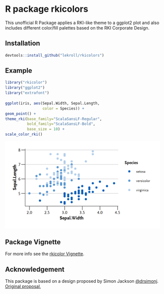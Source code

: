 # R package rkicolors
This unofficial R Package applies a RKI-like theme to a ggplot2 plot and also includes different color/fill palettes based on the RKI Corporate Design.

## Installation
```R
devtools::install_github("lekroll/rkicolors")
```

## Example
```R
library("rkicolor")
library("ggplot2")
library("extrafont")

ggplot(iris, aes(Sepal.Width, Sepal.Length, 
                 color = Species)) +   
geom_point() + 
theme_rki(base_family="ScalaSansLF-Regular", 
          bold_family="ScalaSansLF-Bold", 
          base_size = 10) +
scale_color_rki()
```
![](inst/doc/example_plot.png)

## Package Vignette
For more info see the [rkicolor Vignette](https://lekroll.github.io/rkicolors/inst/doc/rkicolors-vignette.html).

## Acknowledgement
This package is based on a design proposed by  Simon Jackson [@drsimonj](https://twitter.com/drsimonj). [Original proposal](https://drsimonj.svbtle.com/creating-corporate-colour-palettes-for-ggplot2),
